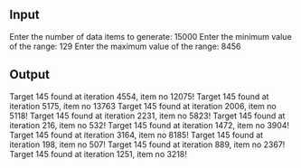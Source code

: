 ## Input
Enter the number of data items to generate: 15000
Enter the minimum value of the range: 129
Enter the maximum value of the range: 8456
## Output

Target 145 found at iteration 4554, item no 12075!
Target 145 found at iteration 5175, item no 13763
Target 145 found at iteration 2006, item no 5118!
Target 145 found at iteration 2231, item no 5823!
Target 145 found at iteration 216, item no 532!
Target 145 found at iteration 1472, item no 3904!
Target 145 found at iteration 3164, item no 8185!
Target 145 found at iteration 198, item no 507!
Target 145 found at iteration 889, item no 2367!
Target 145 found at iteration 1251, item no 3218!
